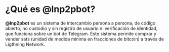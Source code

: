# ¿Qué es @lnp2pbot?

**@lnp2pbot** es un sistema de intercambio persona a persona, de código abierto, no custodio y sin registro de usuario ni verificación de identidad, que funciona sobre un bot de Telegram. Este sistema permite comprar y vender sats (unidad de medida mínima en fracciones de bitcoin) a través de Ligthning Network.
